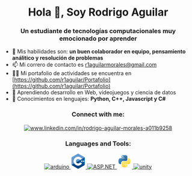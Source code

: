 <h1 align="center">Hola 👋, Soy Rodrigo Aguilar</h1>
<h3 align="center">Un estudiante de tecnologías computacionales muy emocionado por aprender</h3> 

- 📄 Mis habilidades son: **un buen colaborador en equipo, pensamiento análitico y resolución de problemas**
- 📫 Mi correro de contacto es [r1aguilarmorales@gmail.com](r1aguilarmorales@gmail.com)
- 👨‍💻 Mi portafolio de actividades se encuentra en [https://github.com/r1aguilar/Portafolio](https://github.com/r1aguilar/Portafolio)
- 🌱 Aprendiendo desarrollo en Web, videojuegos y ciencia de datos
- 💬 Conocimientos en lenguajes: **Python, C++, Javascript y C#**

<h3 align="center">Connect with me:</h3>
<p align="center">
<a href="https://linkedin.com/in/www.linkedin.com/in/rodrigo-aguilar-morales-a011b9258" target="blank"><img align="center" src="https://raw.githubusercontent.com/rahuldkjain/github-profile-readme-generator/master/src/images/icons/Social/linked-in-alt.svg" alt="www.linkedin.com/in/rodrigo-aguilar-morales-a011b9258" height="30" width="40" /></a>
</p>

<h3 align="center">Languages and Tools:</h3>
<p align="center"> <a href="https://www.arduino.cc/" target="_blank" rel="noreferrer"> <img src="https://cdn.worldvectorlogo.com/logos/arduino-1.svg" alt="arduino" width="40" height="40"/> </a> <a href="https://www.w3schools.com/cpp/" target="_blank" rel="noreferrer"> <img src="https://raw.githubusercontent.com/devicons/devicon/master/icons/cplusplus/cplusplus-original.svg" alt="cplusplus" width="40" height="40"/> </a> <a href="https://www.adobe.com/in/products/illustrator.html" target="_blank" rel="noreferrer"> <img src="https://nattia.com/wp-content/uploads/2023/11/Que-es-ASP.NET-y-cuales-son-sus-aplicaciones-mas-comunes.png" alt="ASP.NET" width="40" height="40"/> </a> <a href="https://www.python.org" target="_blank" rel="noreferrer"> <img src="https://raw.githubusercontent.com/devicons/devicon/master/icons/python/python-original.svg" alt="python" width="40" height="40"/> </a> <a href="https://unity.com/" target="_blank" rel="noreferrer"> <img src="https://www.vectorlogo.zone/logos/unity3d/unity3d-icon.svg" alt="unity" width="40" height="40"/> </a> </p>
